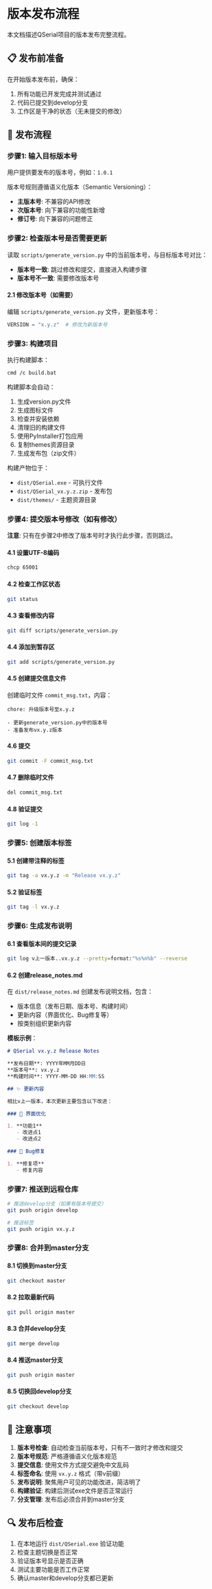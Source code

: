 # 版本发布流程

本文档描述QSerial项目的版本发布完整流程。

## 📋 发布前准备

在开始版本发布前，确保：
1. 所有功能已开发完成并测试通过
2. 代码已提交到develop分支
3. 工作区是干净的状态（无未提交的修改）

## 🚀 发布流程

### 步骤1: 输入目标版本号

用户提供要发布的版本号，例如：`1.0.1`

版本号规则遵循语义化版本（Semantic Versioning）：
- **主版本号**: 不兼容的API修改
- **次版本号**: 向下兼容的功能性新增
- **修订号**: 向下兼容的问题修正

### 步骤2: 检查版本号是否需要更新

读取 `scripts/generate_version.py` 中的当前版本号，与目标版本号对比：

- **版本号一致**: 跳过修改和提交，直接进入构建步骤
- **版本号不一致**: 需要修改版本号

#### 2.1 修改版本号（如需要）

编辑 `scripts/generate_version.py` 文件，更新版本号：

```python
VERSION = "x.y.z"  # 修改为新版本号
```

### 步骤3: 构建项目

执行构建脚本：

```bash
cmd /c build.bat
```

构建脚本会自动：
1. 生成version.py文件
2. 生成图标文件
3. 检查并安装依赖
4. 清理旧的构建文件
5. 使用PyInstaller打包应用
6. 复制themes资源目录
7. 生成发布包（zip文件）

构建产物位于：
- `dist/QSerial.exe` - 可执行文件
- `dist/QSerial_vx.y.z.zip` - 发布包
- `dist/themes/` - 主题资源目录

### 步骤4: 提交版本号修改（如有修改）

**注意**: 只有在步骤2中修改了版本号时才执行此步骤，否则跳过。

#### 4.1 设置UTF-8编码

```bash
chcp 65001
```

#### 4.2 检查工作区状态

```bash
git status
```

#### 4.3 查看修改内容

```bash
git diff scripts/generate_version.py
```

#### 4.4 添加到暂存区

```bash
git add scripts/generate_version.py
```

#### 4.5 创建提交信息文件

创建临时文件 `commit_msg.txt`，内容：

```
chore: 升级版本号至x.y.z

- 更新generate_version.py中的版本号
- 准备发布vx.y.z版本
```

#### 4.6 提交

```bash
git commit -F commit_msg.txt
```

#### 4.7 删除临时文件

```bash
del commit_msg.txt
```

#### 4.8 验证提交

```bash
git log -1
```

### 步骤5: 创建版本标签

#### 5.1 创建带注释的标签

```bash
git tag -a vx.y.z -m "Release vx.y.z"
```

#### 5.2 验证标签

```bash
git tag -l vx.y.z
```

### 步骤6: 生成发布说明

#### 6.1 查看版本间的提交记录

```bash
git log v上一版本..vx.y.z --pretty=format:"%s%n%b" --reverse
```

#### 6.2 创建release_notes.md

在 `dist/release_notes.md` 创建发布说明文档，包含：

- 版本信息（发布日期、版本号、构建时间）
- 更新内容（界面优化、Bug修复等）
- 按类别组织更新内容

**模板示例**：

```markdown
# QSerial vx.y.z Release Notes

**发布日期**: YYYY年MM月DD日  
**版本号**: vx.y.z  
**构建时间**: YYYY-MM-DD HH:MM:SS

## ✨ 更新内容

相比v上一版本，本次更新主要包含以下改进：

### 🎨 界面优化

1. **功能1**
   - 改进点1
   - 改进点2

### 🐛 Bug修复

1. **修复项**
   - 修复内容
```

### 步骤7: 推送到远程仓库

```bash
# 推送develop分支（如果有版本号提交）
git push origin develop

# 推送标签
git push origin vx.y.z
```

### 步骤8: 合并到master分支

#### 8.1 切换到master分支

```bash
git checkout master
```

#### 8.2 拉取最新代码

```bash
git pull origin master
```

#### 8.3 合并develop分支

```bash
git merge develop
```

#### 8.4 推送master分支

```bash
git push origin master
```

#### 8.5 切换回develop分支

```bash
git checkout develop
```

## 📝 注意事项

1. **版本号检查**: 自动检查当前版本号，只有不一致时才修改和提交
2. **版本号规范**: 严格遵循语义化版本规范
3. **提交信息**: 使用文件方式提交避免中文乱码
4. **标签命名**: 使用 `vx.y.z` 格式（带v前缀）
5. **发布说明**: 聚焦用户可见的功能改进，简洁明了
6. **构建验证**: 构建后测试exe文件是否正常运行
7. **分支管理**: 发布后必须合并到master分支

## 🔍 发布后检查

1. 在本地运行 `dist/QSerial.exe` 验证功能
2. 检查主题切换是否正常
3. 验证版本号显示是否正确
4. 测试主要功能是否工作正常
5. 确认master和develop分支都已更新


